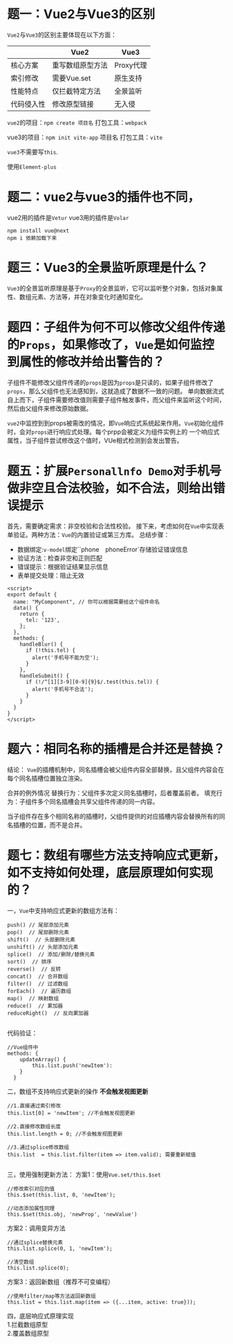 # 题一：Vue2与Vue3的区别

`Vue2`与`Vue3`的区别主要体现在以下方面：

|              | Vue2              | Vue3          |
| -----------  | -----------       | -----------   |
| 核心方案      | 重写数组原型方法   | Proxy代理      |
| 索引修改      | 需要Vue.set       | 原生支持        |
| 性能特点      | 仅拦截特定方法     | 全景监听        |
| 代码侵入性    | 修改原型链接      | 无入侵         |

`vue2`的项目：`npm create 项目名`
打包工具：`webpack` 

vue3的项目：`npm init vite-app` 项目名
打包工具：`vite`

`vue3`不需要写`this`.

使用`Element-plus`




# 题二：vue2与vue3的插件也不同，
vue2用的插件是`Vetur`
vue3用的插件是`Volar`
```
npm install vue@next
npm i 依赖加载下来
```
# 题三：Vue3的全景监听原理是什么？

`Vue3`的全景监听原理是基于`Proxy`的全景监听，它可以监听整个对象，包括对象属性、数组元素、方法等，并在对象变化时通知变化。



# 题四：子组件为何不可以修改父组件传递的`Props`，如果修改了，`Vue`是如何监控到属性的修改并给出警告的？ 

子组件不能修改父组件传递的`props`是因为`props`是只读的，如果子组件修改了`props`，那么父组件也无法感知到，这就造成了数据不一致的问题。
单向数据流式自上而下，子组件需要修改值则需要子组件触发事件，而父组件来监听这个时间，然后由父组件来修改原始数据。

`vue2`中监控到到props被需改的情况，即`Vue`响应式系统起来作用。`Vue`初始化组件时，会对`props`进行响应式处理。每个prpp会被定义为组件实例上的
一个响应式属性，当子组件尝试修改这个值时，VUe相式检测到会发出警告。

# 题五：扩展`Personallnfo Demo`对手机号做非空且合法校验，如不合法，则给出错误提示
首先，需要确定需求：非空校验和合法性校验。
接下来，考虑如何在`Vue`中实现表单验证。两种方法：`Vue`的内置验证或第三方库。
总结步骤：
- 数据绑定:`v-model`绑定``phone`  `phoneError`存储验证错误信息
- 验证方法：检查非空和正则匹配
- 错误提示：根据验证结果显示信息
- 表单提交处理：阻止无效

```
<script>
export default {
  name: "MyComponent", // 你可以根据需要给这个组件命名
  data() {
    return {
      tel: '123',
    };
  },
  methods: {
    handleBlur() {
      if (!this.tel) {
        alert('手机号不能为空');
      }
    },
    handleSubmit() {
      if (!/^[1][3-9][0-9]{9}$/.test(this.tel)) {
        alert('手机号不合法');
      }
    }
  }
}
</script>

```

# 题六：相同名称的插槽是合并还是替换？
结论：
`Vue`的插槽机制中，同名插槽会被父组件内容全部替换，且父组件内容会在每个同名插槽位置独立渲染。

合并的例外情况
替换行为：父组件多次定义同名插槽时，后者覆盖前者。
填充行为：子组件多个同名插槽会共享父组件传递的同一内容。

当子组件存在多个相同名称的插槽时，父组件提供的对应插槽内容会替换所有的同名插槽的位置，而不是合并。


# 题七：数组有哪些方法支持响应式更新，如不支持如何处理，底层原理如何实现的？

一，`Vue`中支持响应式更新的数组方法有：
```
push() // 尾部添加元素
pop()  // 尾部删除元素
shift()  // 头部删除元素
unshift() // 头部添加元素
splice()  // 添加/删除/替换元素
sort()  // 排序
reverse()  // 反转
concat()  // 合并数组 
filter()  // 过滤数组 
forEach()  // 遍历数组
map()  // 映射数组
reduce()  // 累加器
reduceRight()  // 反向累加器
    

```

代码验证：
```
//Vue组件中
methods: {
    updateArray() {
        this.list.push('newItem'):
    }
  }
```
二，数组不支持响应式更新的操作
<b>不会触发视图更新</b>
```
//1.直接通过索引修改
this.list[0] = 'newItem'; //不会触发视图更新

//2.直接修改数组长度
this.list.length = 0; //不会触发视图更新

//3.通过splice修改数组
this.list  = this.list.filter(item => item.valid); 需要重新赋值


```

三，使用强制更新方法：
方案1：使用`Vue.set/this.$set`
```
//修改索引对应的值
this.$set(this.list, 0, 'newItem');

//动态添加属性同理
this.$set(this.obj, 'newProp', 'newValue')
```

方案2：调用变异方法
```
//通过splice替换元素
this.list.splice(0, 1, 'newItem');

//清空数组
this.list.splice(0);

```

方案3：返回新数组（推荐不可变编程）
```
//使用filter/map等方法返回新数组
this.list = this.list.map(item => ({...item, active: true}));
```

四，底层响应式原理实现\
1.拦截数组原型\
2.覆盖数组原型



